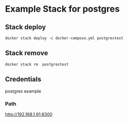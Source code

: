 # Example Stack for postgres

## Stack deploy

`docker stack deploy -c docker-compose.yml postgrestest`

## Stack remove

`docker stack rm  postgrestest`

## Credentials

postgres
example

### Path

<http://192.168.1.91:8300>
